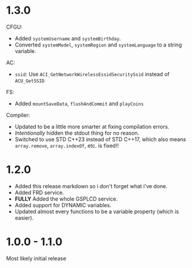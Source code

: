 # 1.3.0

CFGU:
- Added `systemUsername` and `systemBirthday`.
- Converted `systemModel`, `systemRegion` and `systemLanguage` to a string variable.

AC:
- `ssid`: Use `ACI_GetNetworkWirelessEssidSecuritySsid` instead of `ACU_GetSSID`

FS:
- Added `mountSaveData`, `flushAndCommit` and `playCoins`

Compiler:
- Updated to be a little more smarter at fixing compilation errors.
- *Intentionally* hidden the stdout thing for no reason.
- Switched to use STD C++23 instead of STD C++17, which also means `array.remove`, `array.indexOf`, etc. is fixed!!

# 1.2.0

- Added this release markdown so i don't forget what i've done.
- Added FRD service.
- **FULLY** Added the whole GSPLCD service.
- Added support for DYNAMIC variables.
- Updated almost every functions to be a variable property (which is easier).

# 1.0.0 - 1.1.0

Most likely initial release
